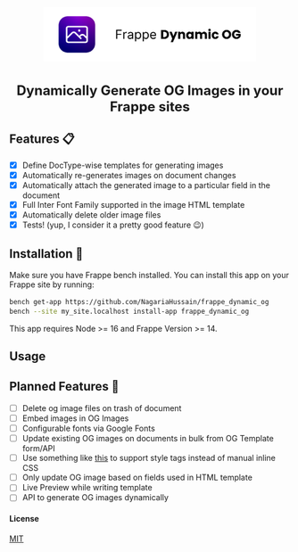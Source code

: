 <p align="center">
  <a href="https://github.com/NagariaHussain/frappe_dynamic_og">
    <img src="./.github/images/fdog_logo.png" width="380" />
  </a>
</p>
<h1 style="font-size: 24px" align="center">Dynamically Generate OG Images in your Frappe sites</h1>

## Features 📋

- [x] Define DocType-wise templates for generating images
- [x] Automatically re-generates images on document changes
- [x] Automatically attach the generated image to a particular field in the document
- [x] Full Inter Font Family supported in the image HTML template
- [x] Automatically delete older image files
- [x] Tests! (yup, I consider it a pretty good feature 😉)

## Installation 📀

Make sure you have Frappe bench installed. You can install this app on your Frappe site by running:

```bash
bench get-app https://github.com/NagariaHussain/frappe_dynamic_og
bench --site my_site.localhost install-app frappe_dynamic_og
```

This app requires Node >= 16 and Frappe Version >= 14.

## Usage

## Planned Features 📍

- [ ] Delete og image files on trash of document
- [ ] Embed images in OG Images
- [ ] Configurable fonts via Google Fonts
- [ ] Update existing OG images on documents in bulk from OG Template form/API
- [ ] Use something like [this](https://github.com/jonkemp/inline-css) to support style tags instead of manual inline CSS
- [ ] Only update OG image based on fields used in HTML template
- [ ] Live Preview while writing template
- [ ] API to generate OG images dynamically

#### License

[MIT](./LICENCE.txt)